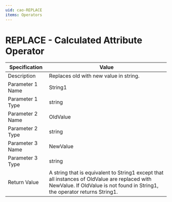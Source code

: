 ```yaml
---
uid: cao-REPLACE
items: Operators
---
```


# REPLACE - Calculated Attribute Operator

| Specification         | Value                                                        |
| --------------------- | ------------------------------------------------------------ |
| Description           | Replaces old with new value in string.           |
| Parameter 1 Name      | String1                                                         |
| Parameter 1 Type      | string                                   |
| Parameter 2 Name      | OldValue                                                           |
| Parameter 2 Type      | string                                                           |
| Parameter 3 Name      | NewValue                                                            |
| Parameter 3 Type      | string                                                           |
| Return Value          | A string that is equivalent to String1 except that all instances of OldValue are replaced with NewValue. If OldValue is not found in String1, the operator returns String1.           |
